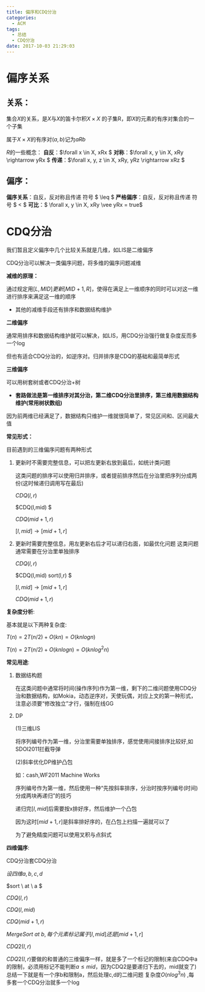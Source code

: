 ```yaml
---
title: 偏序和CDQ分治
categories:
  - ACM
tags:
  - 总结
  - CDQ分治
date: 2017-10-03 21:29:03
---
```


# 偏序关系

## 关系：

集合$X$的关系，是$X$与$X$的笛卡尔积$X × X$ 的子集R，即$X$的元素的有序对集合的一个子集

属于$X × X$的有序对$(a,b)$记为$aRb$

$R$的一些概念：
**自反**：$\forall x \in X, xRx $
**对称**：$\forall x, y \in X, xRy \rightarrow yRx $
**传递**：$\forall x, y, z \in X, xRy, yRz \rightarrow xRz $

## 偏序：
**偏序关系**：自反，反对称且传递 符号 $ \leq $
**严格偏序**：自反，反对称且传递 符号 $ < $
**可比**：$ \forall x, y \in X, xRy \vee yRx = true$

<!--more-->

# CDQ分治
我们暂且定义偏序中几个比较关系就是几维，如LIS是二维偏序

CDQ分治可以解决一类偏序问题，将多维的偏序问题减维

**减维的原理：**

通过规定用$[L,MID]更新[MID+1,R]$，使得在满足上一维顺序的同时可以对这一维进行排序来满足这一维的顺序
 - 其他的减维手段还有排序和数据结构维护

**二维偏序**

通常用排序和数据结构维护就可以解决，如LIS，用CDQ分治强行做复杂度反而多一个log

但也有适合CDQ分治的，如逆序对。归并排序是CDQ的基础和最简单形式

**三维偏序**

可以用树套树或者CDQ分治+树

 - **套路做法是第一维排序对其分治，第二维CDQ分治里排序，第三维用数据结构维护(常用树状数组)**

因为前两维已经满足了，数据结构只维护一维就很简单了，常见区间和、区间最大值

**常见形式：**

目前遇到的三维偏序问题有两种形式
 1. 更新时不需要完整信息，可以把左更新右放到最后，如统计类问题
    
    这类问题的排序可以使用归并排序，或者提前排序然后在分治里把序列分成两份(这时候递归调用写在最后)

    $CDQ(l,r)$

    $CDQ(l,mid) $

    $CDQ(mid+1,r)$

    $[l, mid] \rightarrow [mid+1, r]$
    
 2. 更新时需要完整信息，用左更新右后才可以递归右面，如最优化问题
  这类问题通常需要在分治里单独排序
  
    $CDQ(l,r)$

    $CDQ(l,mid) sort(l,r) $

    $[l, mid] \rightarrow [mid+1, r]$

    $CDQ(mid+1,r)$


**复杂度分析**:

基本就是以下两种复杂度:

$T(n)=2T(n/2)+O(kn)=O(knlogn)$

$T(n)=2T(n/2)+O(knlogn)=O(knlog^2n)$


**常见用途**:

 1. 数据结构题
    
    在这类问题中通常将时间(操作序列)作为第一维，剩下的二维问题使用CDQ分治和数据结构，如Mokia，动态逆序对，天使玩偶，对应上文的第一种形式，注意必须要“修改独立”才行，强制在线GG 
    
 2. DP
    
    (1)三维LIS
    
    将序列编号作为第一维，分治里需要单独排序，感觉使用间接排序比较好,如SDOI2011拦截导弹
    
    (2)斜率优化DP维护凸包
    
    如：cash,WF2011 Machine Works
    
    序列编号作为第一维，然后使用一种“先按斜率排序，分治时按序列编号(时间)分成两块再递归”的技巧
    
    递归完$[l,mid]$后需要按x排好序，然后维护一个凸包
    
    因为这时$[mid+1,r]$是斜率排好序的，在凸包上扫描一遍就可以了
    
    为了避免精度问题可以使用叉积与点斜式


**四维偏序**:

CDQ分治套CDQ分治

$设四维a,b,c,d$

$sort \ at \ a $

$CDQ(l, r)$

$CDQ(l, mid)$

$CDQ(mid+1, r)$

$MergeSort\ at\ b, 每个元素标记属于[l,mid]还是[mid+1,r]$

$CDQ2(l, r)$

$CDQ2(l,r)$要做的和普通的三维偏序一样，就是多了一个标记的限制(来自CDQ中a的限制，必须用标记不能判断$a≤mid$，因为CDQ2是要递归下去的，mid就变了)
总结一下就是有一个序b和限制a，然后处理c,d的二维问题
复杂度$O(nlog^3n)$ ,每多套一个CDQ分治就多一个log